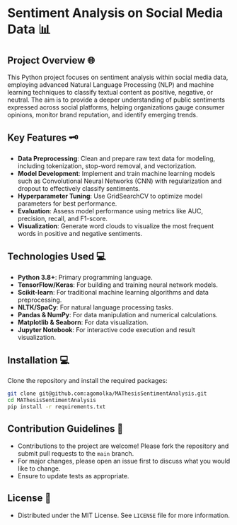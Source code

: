 # Sentiment Analysis on Social Media Data 📊

## Project Overview 🌐
This Python project focuses on sentiment analysis within social media data, employing advanced Natural Language Processing (NLP) and machine learning techniques to classify textual content as positive, negative, or neutral. The aim is to provide a deeper understanding of public sentiments expressed across social platforms, helping organizations gauge consumer opinions, monitor brand reputation, and identify emerging trends.

## Key Features 🗝️
- **Data Preprocessing**: Clean and prepare raw text data for modeling, including tokenization, stop-word removal, and vectorization.
- **Model Development**: Implement and train machine learning models such as Convolutional Neural Networks (CNN) with regularization and dropout to effectively classify sentiments.
- **Hyperparameter Tuning**: Use GridSearchCV to optimize model parameters for best performance.
- **Evaluation**: Assess model performance using metrics like AUC, precision, recall, and F1-score.
- **Visualization**: Generate word clouds to visualize the most frequent words in positive and negative sentiments.

## Technologies Used 💻
- **Python 3.8+**: Primary programming language.
- **TensorFlow/Keras**: For building and training neural network models.
- **Scikit-learn**: For traditional machine learning algorithms and data preprocessing.
- **NLTK/SpaCy**: For natural language processing tasks.
- **Pandas & NumPy**: For data manipulation and numerical calculations.
- **Matplotlib & Seaborn**: For data visualization.
- **Jupyter Notebook**: For interactive code execution and result visualization.

## Installation 💻
Clone the repository and install the required packages:

```bash
git clone git@github.com:agomolka/MAThesisSentimentAnalysis.git
cd MAThesisSentimentAnalysis
pip install -r requirements.txt
```

## Contribution Guidelines 📝
- Contributions to the project are welcome! Please fork the repository and submit pull requests to the `main` branch.
- For major changes, please open an issue first to discuss what you would like to change.
- Ensure to update tests as appropriate.

## License 📜
- Distributed under the MIT License. See `LICENSE` file for more information.
